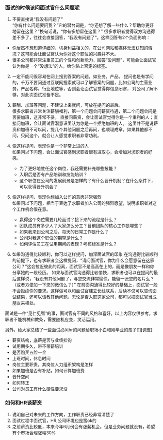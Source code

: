 ### 面试的时候该问面试官什么问题呢
1. 不要直接说“我没有问题了”  
“你有什么问题要问我？”它的潜台词是，“你还想了解一些什么？帮助你更好地留在这里？”换句话说，“你有多想留在这里？”
很多求职者觉得双方沟通得差不多了，往往会直接回答，“我没有问题了”。这样回答有2个负面影响：
   
+ 你居然不想知道详细的、切身利益相关的、在公司网站和媒体无法获知的情况？这可能会让面试官认为你对这个职位的兴趣并不大。 
+ 很多公司都非常注重员工的个性和创新能力，回答“没问题”，可能会让面试官认为你是一个“没想法”的人，给你贴上否定的标签。

2. 一定不能问很容易在网上搜到答案的问题，如业务，产品。
提问也是有学问的，千万不要问通过互联网搜索就可以了解答案的问题，比如公司的主营业务，产品名称，行业地位等，否则会让面试官觉得你信息闭塞， 
对公司了解不够，对此次面试准备不足。
   
3. 薪酬、加班等问题，不建议上来就问，可放在提问的最后。  
很多求职者非常关注薪酬福利，第一个问题会问薪资待遇，第二个问题会问是否要加班，这非常不妥。
直接问薪资，会让面试官觉得你是一个重利的人；直接问加班，会让面试官潜意识里认为你是一个拒绝加班的人。
这里并不是说薪资和加班不可以问，提几个其他问题之后再问，也顺理成章。如果其他都不问，只问这个，就会让人感觉求职者非常功利。

4. 像这样提问，表现你是一个非常上进的人  
    如果问以下问题，会让面试官感到求职者很有进取心，会增加对求职者的好感。
    + 为了更好地胜任这个岗位，我还需要补充哪些技能？
    + 入职后是否有产品培训和技能培训？
    + 这个职位在公司的发展前景是怎样的？有什么晋升机制？在什么条件下，可以获得晋升机会？

5. 像这样提问，表现你想加入公司的意愿非常强烈  
    如果问以下问题，相当于表达了求职者加入公司的强烈愿望，说明求职者对这个工作机会很在意。
    + 赢得这个岗位需要几轮面试？接下来的流程是什么？ 
    + 团队成员有多少人？大家怎么分工？目前团队的核心工作是哪些？
    + 如果我来到公司之后，每天的日常工作是什么？
    + 公司对我这个职位的期望是什么？
    + 如何评估员工在试用期间的表现？考核标准是什么？

6. 如果沟通得比较顺利，你可以这样提问，加深面试官的印象
   在沟通得比较顺利的前提下，也有求职者会这样提问，“请问面试官，你为什么会愿意留在这家公司？”这会拉近彼此的距离，面试官不是高高在上的，而是像朋友一样和你分享她的一段经历。
   如果与面试官沟通得比较愉快，求职者也可以在提问的最后这样说，“我没有其他问题了，与您交流非常愉快，能留一张您的名片么？（或者方便加一下您的微信么？）”
   在前面沟通得比较好的基础上，面试官一般不会拒绝你的要求。这样做可以和面试官建立长线联系，后续不仅可以咨询面试结果，还可以请教其他问题。无论是否入职这家公司，都可以把面试官当成朋友来相处。
   
面试是一件“见仁见智”的事，面试官有不同的风格和喜好，以上内容仅供参考，求职者不能机械和教条，需要随机应变，灵活运用。

另外，给大家总结了一些面试必问hr的问题给职场小白和刚毕业的孩子们[调皮]
+ 薪资结构，底薪是否与业绩挂钩
+ 试用期多久，带不带薪培训
+ 是否购买五险一金
+ 上班时间，休息时间
+ 岗位主要职责，其岗位人力组织架构是怎样
+ 如果加班是否有补贴，如何计算加班费
+ 晋升空间
+ 如何转正
+ 公司对员工有什么硬性要求没

### 如何和HR谈薪资
1. 说明自己对未来的工作方向，工作职责已经非常清楚了
2. 面试过程中面试官，HR,公司环境也是蛮ok的
3. 之前薪资比较低，本来今年6月份会有涨薪机会，但是业务问题就没有，希望有个市场合理涨幅30%

